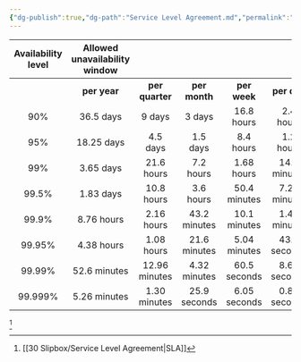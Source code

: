 ```yaml
---
{"dg-publish":true,"dg-path":"Service Level Agreement.md","permalink":"/service-level-agreement/","tags":["notes"]}
---
```



|**Availability level**|**Allowed unavailability window**|   |   |   |   |   |
|:-:|:-:|:-:|:-:|:-:|:-:|:-:|
||**per year**|**per quarter**|**per month**|**per week**|**per day**|**per hour**|
|90%|36.5 days|9 days|3 days|16.8 hours|2.4 hours|6 minutes|
|95%|18.25 days|4.5 days|1.5 days|8.4 hours|1.2 hours|3 minutes|
|99%|3.65 days|21.6 hours|7.2 hours|1.68 hours|14.4 minutes|36 seconds|
|99.5%|1.83 days|10.8 hours|3.6 hours|50.4 minutes|7.20 minutes|18 seconds|
|99.9%|8.76 hours|2.16 hours|43.2 minutes|10.1 minutes|1.44 minutes|3.6 seconds|
|99.95%|4.38 hours|1.08 hours|21.6 minutes|5.04 minutes|43.2 seconds|1.8 seconds|
|99.99%|52.6 minutes|12.96 minutes|4.32 minutes|60.5 seconds|8.64 seconds|0.36 seconds|
|99.999%|5.26 minutes|1.30 minutes|25.9 seconds|6.05 seconds|0.87 seconds|0.04 seconds|  

[^1]

[^1]:[[30 Slipbox/Service Level Agreement\|SLA]]
